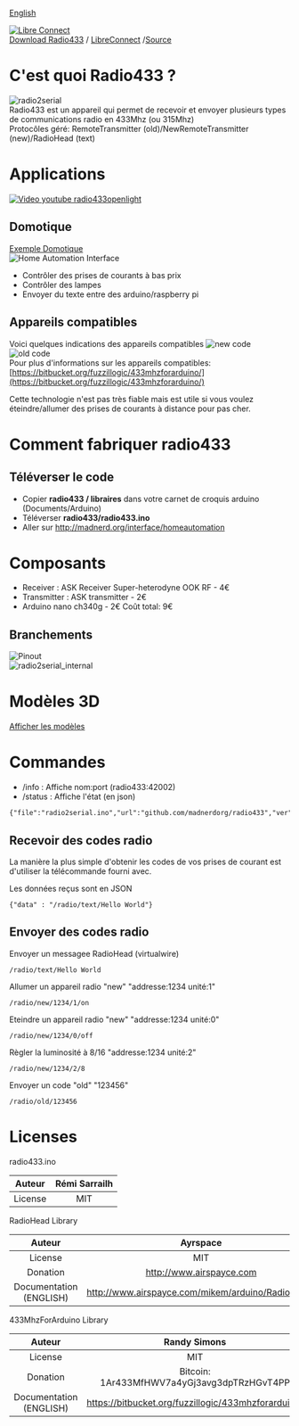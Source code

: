 [English](https://madnerdorg.github.io/radio433/)

[![Libre Connect](https://madnerdorg.github.io/libreconnect/doc/img/libreconnect_devices_banner.png)](https://madnerdorg.github.io/libreconnect/doc/fr/devices)   
[Download Radio433](https://github.com/madnerdorg/radio433/archive/master.zip) /  [LibreConnect](https://madnerdorg.github.io/libreconnect/) /[Source](https://github.com/madnerdorg/radio433)

# C'est quoi Radio433 ?
![radio2serial](doc/radio2serial.jpg)        
Radio433 est un appareil qui permet de recevoir et envoyer plusieurs types de communications radio en 433Mhz (ou 315Mhz)         
Protocôles géré: RemoteTransmitter (old)/NewRemoteTransmitter (new)/RadioHead (text)      
# Applications
[![Video youtube radio433openlight](doc/video_radio433openlight.jpg)](https://www.youtube.com/watch?v=JnwSQTdr2jQ)

## Domotique
[Exemple Domotique](http://madnerd.org/interface/homeautomation)     
![Home Automation Interface](doc/homeauto.jpg)
* Contrôler des prises de courants à bas prix    
* Contrôler des lampes
* Envoyer du texte entre des arduino/raspberry pi   

## Appareils compatibles
Voici quelques indications des appareils compatibles
![new code](doc/new.png)   
![old code ](doc/old.png)   
Pour plus d'informations sur les appareils compatibles: [https://bitbucket.org/fuzzillogic/433mhzforarduino/](https://bitbucket.org/fuzzillogic/433mhzforarduino/)

Cette technologie n'est pas très fiable mais est utile si vous voulez éteindre/allumer des prises de courants à distance pour pas cher.

# Comment fabriquer radio433

## Téléverser le code
* Copier **radio433 / libraires** dans votre carnet de croquis arduino (Documents/Arduino)
* Téléverser **radio433/radio433.ino**   
* Aller sur http://madnerd.org/interface/homeautomation

# Composants
* Receiver : ASK Receiver Super-heterodyne  OOK RF - 4€
* Transmitter : ASK transmitter - 2€
* Arduino nano ch340g - 2€
Coût total: 9€

## Branchements
![Pinout](doc/schema_radio2serial.png)        
![radio2serial_internal](doc/radio2serial_internal.jpg)

# Modèles 3D
[Afficher les modèles](https://github.com/madnerdorg/radio433/tree/master/stl)

# Commandes
* /info : Affiche nom:port (radio433:42002)  
* /status : Affiche l'état (en json)  
```
{"file":"radio2serial.ino","url":"github.com/madnerdorg/radio433","ver":"1.2","pins":"tx:10;rx:2","state":"tx:1;rx:1"}
```
## Recevoir des codes radio
La manière la plus simple d'obtenir les codes de vos prises de courant est d'utiliser la télécommande fourni avec.

Les données reçus sont en JSON 
```
{"data" : "/radio/text/Hello World"}
```

## Envoyer des codes radio
Envoyer un messagee RadioHead (virtualwire)
```
/radio/text/Hello World
```
Allumer un appareil radio "new" "addresse:1234 unité:1" 
```
/radio/new/1234/1/on
```
Eteindre un appareil radio "new" "addresse:1234 unité:0"
```
/radio/new/1234/0/off
```
Règler la luminosité à 8/16 "addresse:1234 unité:2"
```
/radio/new/1234/2/8
```
Envoyer un code "old" "123456"
```
/radio/old/123456
```

# Licenses

radio433.ino      

|Auteur                 | Rémi Sarrailh                                    |
|:---------------------:|:------------------------------------------------:|
|License                | MIT                                              |

RadioHead Library      

|Auteur                 | Ayrspace                                         |
|:---------------------:|:------------------------------------------------:|
|License                | MIT                                              |
|Donation               | http://www.airspayce.com                         |
|Documentation (ENGLISH)| http://www.airspayce.com/mikem/arduino/RadioHead/|


433MhzForArduino Library     

|Auteur                 | Randy Simons                                                |
|:---------------------:|:-----------------------------------------------------------:|
|License                | MIT                                                         |
|Donation               | Bitcoin: 1Ar433MfHWV7a4yGj3avg3dpTRzHGvT4PP                 |
|Documentation (ENGLISH)| https://bitbucket.org/fuzzillogic/433mhzforarduino/         |

